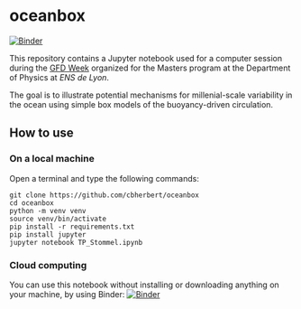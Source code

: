 # oceanbox

[![Binder](https://mybinder.org/badge_logo.svg)](https://mybinder.org/v2/gh/cbherbert/oceanbox/HEAD)

This repository contains a Jupyter notebook used for a computer session during the [GFD Week](https://geoflows2023.sciencesconf.org) organized for the Masters program at the Department of Physics at *ENS de Lyon*.

The goal is to illustrate potential mechanisms for millenial-scale variability in the ocean using simple box models of the buoyancy-driven circulation.

## How to use

### On a local machine

Open a terminal and type the following commands:

```
git clone https://github.com/cbherbert/oceanbox
cd oceanbox
python -m venv venv
source venv/bin/activate
pip install -r requirements.txt
pip install jupyter
jupyter notebook TP_Stommel.ipynb
```

### Cloud computing

You can use this notebook without installing or downloading anything on your machine, by using Binder: [![Binder](https://mybinder.org/badge_logo.svg)](https://mybinder.org/v2/gh/cbherbert/oceanbox/HEAD)
